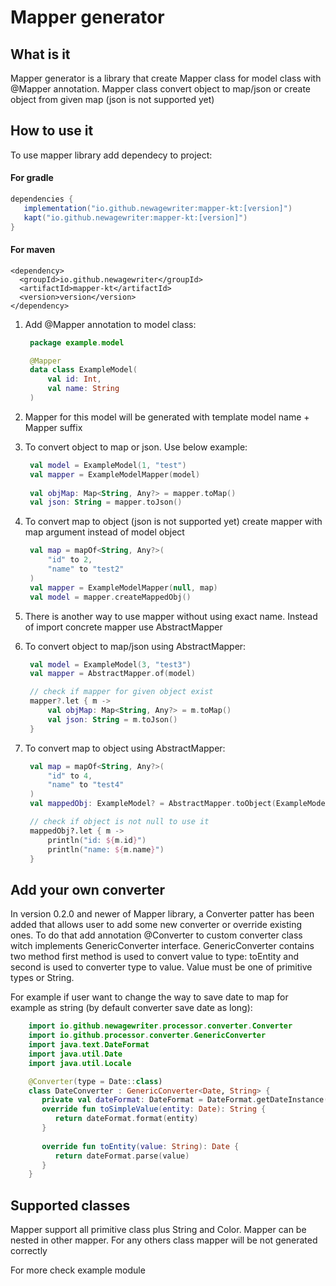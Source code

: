 # Mapper generator

## What is it

Mapper generator is a library that create Mapper class for model class with @Mapper annotation.
Mapper class convert object to map/json or create object from given map (json is not supported yet)
   

## How to use it

To use mapper library add dependecy to project:

#### For gradle
```groovy
dependencies {
   implementation("io.github.newagewriter:mapper-kt:[version]")
   kapt("io.github.newagewriter:mapper-kt:[version]")
}
   ```

#### For maven
```maven
<dependency>
  <groupId>io.github.newagewriter</groupId>
  <artifactId>mapper-kt</artifactId>
  <version>version</version>
</dependency>
   ```

1. Add @Mapper annotation to model class:
   ```kotlin
    package example.model
   
    @Mapper
    data class ExampleModel(
        val id: Int,
        val name: String
    )
   ```

2. Mapper for this model will be generated with template model name + Mapper suffix
3. To convert object to map or json. Use below example:
   ```kotlin
    val model = ExampleModel(1, "test")
    val mapper = ExampleModelMapper(model)
    
    val objMap: Map<String, Any?> = mapper.toMap()
    val json: String = mapper.toJson()      
   ```
4. To convert map to object (json is not supported yet) create mapper with map argument instead of model object
   ```kotlin
    val map = mapOf<String, Any?>(
        "id" to 2,
        "name" to "test2"        
    )
    val mapper = ExampleModelMapper(null, map)
    val model = mapper.createMappedObj()
   ```   
5. There is another way to use mapper without using exact name. Instead of import concrete mapper use AbstractMapper
6. To convert object to map/json using AbstractMapper:
   ```kotlin
    val model = ExampleModel(3, "test3")
    val mapper = AbstractMapper.of(model)
   
    // check if mapper for given object exist
    mapper?.let { m -> 
        val objMap: Map<String, Any?> = m.toMap()
        val json: String = m.toJson()
    }
   ```
7. To convert map to object using AbstractMapper:
   ```kotlin
    val map = mapOf<String, Any?>(
        "id" to 4,
        "name" to "test4"
    )
    val mappedObj: ExampleModel? = AbstractMapper.toObject(ExampleModel::class.java, map)
   
    // check if object is not null to use it
    mappedObj?.let { m -> 
        println("id: ${m.id}")
        println("name: ${m.name}")
    }
   ```

## Add your own converter

In version 0.2.0 and newer of Mapper library, a Converter patter has been added that allows user 
to add some new converter or override existing ones. To do that add annotation @Converter to custom converter class witch
implements GenericConverter interface. GenericConverter contains two method first method is used to convert value to type: toEntity
and second is used to converter type to value. Value must be one of primitive types or String.

For example if user want to change the way to save date to map for example as string (by default converter save date as long):

```kotlin
    import io.github.newagewriter.processor.converter.Converter
    import io.github.processor.converter.GenericConverter
    import java.text.DateFormat
    import java.util.Date
    import java.util.Locale

    @Converter(type = Date::class)
    class DateConverter : GenericConverter<Date, String> { 
       private val dateFormat: DateFormat = DateFormat.getDateInstance(DateFormat.DEFAULT, Locale("pl", "PL"))
       override fun toSimpleValue(entity: Date): String { 
          return dateFormat.format(entity) 
       }
       
       override fun toEntity(value: String): Date { 
          return dateFormat.parse(value) 
       }
    }
```

## Supported classes

Mapper support all primitive class plus String and Color. Mapper can be nested in other mapper. 
For any others class mapper will be not generated correctly

For more check example module
